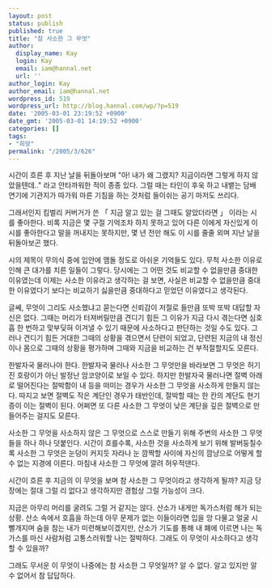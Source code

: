 ```yaml
---
layout: post
status: publish
published: true
title: "참 사소한 그 무엇"
author:
  display_name: Kay
  login: Kay
  email: iam@hannal.net
  url: ''
author_login: Kay
author_email: iam@hannal.net
wordpress_id: 519
wordpress_url: http://blog.hannal.com/wp/?p=519
date: '2005-03-01 23:19:52 +0900'
date_gmt: '2005-03-01 14:19:52 +0900'
categories: []
tags:
- "희망"
permalink: "/2005/3/626"
---
```

<p>시간이 흐른 후 지난 날을 뒤돌아보며 "아! 내가 왜 그랬지? 지금이라면 그렇게 하지 않았을텐데.." 라고 안타까워한 적이 종종 있다. 그럴 때는 타인이 후욱 하고 내뱉는 담배 연기에 기관지가 따가워 마른 기침을 하는 것처럼 들이쉬는 공기 마저도 쓰리다.</p>
<p>그래서인지 킴벌리 커버거가 쓴 「 지금 알고 있는 걸 그때도 알았더라면 」 이라는 시를 좋아한다. 비록 지금은 몇 구절 기억조차 하지 못하고 있어 다른 이에게 자신있게 이 시를 좋아한다고 말을 꺼내지는 못하지만, 몇 년 전만 해도 이 시를 줄줄 외며 지난 날을 뒤돌아보곤 했다.</p>
<p>시의 제목이 무의식 중에 입안에 맴돌 정도로 아쉬운 기억들도 있다. 무척 사소한 이유로 인해 큰 대가를 치른 일들이 그렇다. 당시에는 그 어떤 것도 비교할 수 없을만큼 중대한 이유였는데 이제는 사소한 이유라고 생각하는 걸 보면, 사실은 비교할 수 없을만큼 중대한 이유였다기 보다는 비교하기 싫을만큼 중대하다고 믿었던 이유였다고 생각된다.</p>
<p>글쎄, 무엇이 그리도 사소했냐고 묻는다면 신뢰감이 저절로 들만큼 또박 또박 대답할 자신은 없다. 그때는 머리가 터져버릴만큼 견디기 힘든 그 이유가 지금 다시 겪는다면 심호흡 한 번하고 맞부딪혀 이겨낼 수 있기 때문에 사소하다고 판단하는 것일 수도 있다. 그러나 견디기 힘든 거대한 그때의 상황을 겪으면서 단련이 되었고, 단련된 지금의 내 정신이나 몸으로 그때의 상황을 평가하며 그때와 지금을 비교하는 건 부적절할지도 모른다.</p>
<p>한발자국 물러나야 한다. 한발자국 물러나 사소한 그 무엇만을 바라보면 그 무엇은 허기진 호랑이가 아닌 발정난 암코양이로 보일 수 있다. 하지만 한발자국 물러나면 절벽 아래로 떨어진다는 절박함이 내 등을 떠미는 경우가 사소한 그 무엇을 사소하게 만들지 않는다. 따지고 보면 절벽도 작은 계단인 경우가 태반인데, 절박할 때는 한 칸의 계단도 현기증이 이는 절벽이 된다. 어쩌면 또 다른 사소한 그 무엇이 낮은 계단을 깊은 절벽으로 만들어주는 걸지도 모른다.</p>
<p>사소한 그 무엇을 사소하지 않은 그 무엇으로 스스로 만들기 위해 주변의 사소한 그 무엇들을 하나 하나 덧붙인다. 시간이 흐를수록, 사소한 것을 사소하게 보기 위해 발버둥칠수록 사소한 그 무엇은 눈덩이 커지듯 자라나 눈 깜짝할 사이에 자신의 깜냥으로 어떻게 할 수 없는 지경에 이른다. 마침내 사소한 그 무엇에 깔려 허우적댄다.</p>
<p>시간이 흐른 후 지금의 이 무엇을 보며 참 사소한 그 무엇이라고 생각하게 될까? 지금 당장에는 절대 그럴 리 없다고 생각하지만 경험상 그럴 가능성이 크다.</p>
<p>지금은 아무리 머리를 굴려도 그럴 거 같지는 않다. 산소가 내게만 독가스처럼 해가 되는 상황. 산소 속에서 호흡을 하는데 아무 문제가 없는 이들이라면 입을 앙 다물고 얼굴 시뻘개지며 숨을 참는 내가 미련해보이겠지만, 산소가 기도를 통해 내 폐에 이르면 나는 독가스를 마신 사람처럼 고통스러워할 나는 절박하다. 그래도 이 무엇이 사소하다고 생각할 수 있을까?</p>
<p>그래도 무서운 이 무엇이 나중에는 참 사소한 그 무엇일까? 알 수 없다. 알고 있지만 알 수 없어서 참 답답하다.</p>
